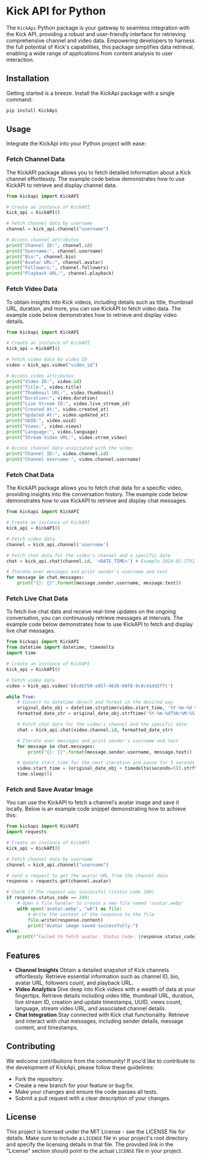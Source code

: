 # Kick API for Python
The `KickApi` Python package is your gateway to seamless integration with the Kick API, providing a robust and user-friendly interface for retrieving comprehensive channel and video data. Empowering developers to harness the full potential of Kick's capabilities, this package simplifies data retrieval, enabling a wide range of applications from content analysis to user interaction.

## Installation
Getting started is a breeze. Install the KickApi package with a single command:
```bash
pip install KickApi
```

## Usage
Integrate the KickApi into your Python project with ease:
### Fetch Channel Data
The KickAPI package allows you to fetch detailed information about a Kick channel effortlessly. The example code below demonstrates how to use KickAPI to retrieve and display channel data.
```python
from kickapi import KickAPI

# Create an instance of KickAPI
kick_api = KickAPI()

# Fetch channel data by username
channel = kick_api.channel("username")

# Access channel attributes
print("Channel ID:", channel.id)
print("Username:", channel.username)
print("Bio:", channel.bio)
print("Avatar URL:", channel.avatar)
print("Followers:", channel.followers)
print("Playback URL:", channel.playback)
```

### Fetch Video Data
To obtain insights into Kick videos, including details such as title, thumbnail URL, duration, and more, you can use KickAPI to fetch video data. The example code below demonstrates how to retrieve and display video details.
```python
from kickapi import KickAPI

# Create an instance of KickAPI
kick_api = KickAPI()

# Fetch video data by video ID
video = kick_api.video("video_id")

# Access video attributes
print("Video ID:", video.id)
print("Title:", video.title)
print("Thumbnail URL:", video.thumbnail)
print("Duration:", video.duration)
print("Live Stream ID:", video.live_stream_id)
print("Created At:", video.created_at)
print("Updated At:", video.updated_at)
print("UUID:", video.uuid)
print("Views:", video.views)
print("Language:", video.language)
print("Stream Video URL:", video.strem_video)

# Access channel data associated with the video
print("Channel ID:", video.channel.id)
print("Channel Username:", video.channel.username)
```

### Fetch Chat Data
The KickAPI package allows you to fetch chat data for a specific video, providing insights into the conversation history. The example code below demonstrates how to use KickAPI to retrieve and display chat messages.
```python
from kickapi import KickAPI

# Create an instance of KickAPI
kick_api = KickAPI()

# Fetch video data
channel = kick_api.channel('username')

# Fetch chat data for the video's channel and a specific date
chat = kick_api.chat(channel.id, '<DATE_TIME>') # Example 2024-01-1T01:00:00.000Z

# Iterate over messages and print sender's username and text
for message in chat.messages:
    print("{}: {}".format(message.sender.username, message.text))
```

### Fetch Live Chat Data
To fetch live chat data and receive real-time updates on the ongoing conversation, you can continuously retrieve messages at intervals. The example code below demonstrates how to use KickAPI to fetch and display live chat messages.
```python
from kickapi import KickAPI
from datetime import datetime, timedelta
import time

# Create an instance of KickAPI
kick_api = KickAPI()

# Fetch video data
video = kick_api.video('b8cdb750-a957-4636-b0f8-9c8c41dd2f7c')

while True:
    # Convert to datetime object and format in the desired way
    original_date_obj = datetime.strptime(video.start_time, '%Y-%m-%d %H:%M:%S')
    formatted_date_str = original_date_obj.strftime('%Y-%m-%dT%H:%M:%S.000Z')

    # Fetch chat data for the video's channel and the specific date
    chat = kick_api.chat(video.channel.id, formatted_date_str)

    # Iterate over messages and print sender's username and text
    for message in chat.messages:
        print("{}: {}".format(message.sender.username, message.text))

    # Update start_time for the next iteration and pause for 5 seconds
    video.start_time = (original_date_obj + timedelta(seconds=5)).strftime('%Y-%m-%d %H:%M:%S')
    time.sleep(5)
```

### Fetch and Save Avatar Image
You can use the KickAPI to fetch a channel's avatar image and save it locally. Below is an example code snippet demonstrating how to achieve this:
```python
from kickapi import KickAPI
import requests

# Create an instance of KickAPI
kick_api = KickAPI()

# Fetch channel data by username
channel = kick_api.channel("username")

# Send a request to get the avatar URL from the channel data
response = requests.get(channel.avatar)

# Check if the request was successful (status code 200)
if response.status_code == 200:
    # Open a file handler to create a new file named 'avatar.webp'
    with open('avatar.webp', "wb") as file:
        # Write the content of the response to the file
        file.write(response.content)
        print("Avatar image saved successfully.")
else:
    print(f"Failed to fetch avatar. Status Code: {response.status_code}")
```

## Features
- **Channel Insights** Obtain a detailed snapshot of Kick channels effortlessly. Retrieve essential information such as channel ID, bio, avatar URL, followers count, and playback URL.</br>
- **Video Analytics** Dive deep into Kick videos with a wealth of data at your fingertips. Retrieve details including video title, thumbnail URL, duration, live stream ID, creation and update timestamps, UUID, views count, language, stream video URL, and associated channel details.</br>
- **Chat Integration** Stay connected with Kick chat functionality. Retrieve and interact with chat messages, including sender details, message content, and timestamps.

## Contributing
We welcome contributions from the community! If you'd like to contribute to the development of KickApi, please follow these guidelines:
- Fork the repository.
- Create a new branch for your feature or bug fix.
- Make your changes and ensure the code passes all tests.
- Submit a pull request with a clear description of your changes.

## License
This project is licensed under the MIT License - see the LICENSE file for details.
Make sure to include a `LICENSE` file in your project's root directory and specify the licensing details in that file. The provided link in the "License" section should point to the actual `LICENSE` file in your project.